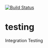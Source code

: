 [![Build Status](https://travis-ci.com/caokangkang/testing.svg?branch=master)](https://travis-ci.com/caokangkang/testing)

# testing
Integration Testing
